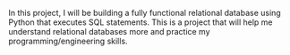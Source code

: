 In this project, I will be building a fully functional relational database using Python that executes SQL statements. This is a project that will help me understand relational databases more and practice my programming/engineering skills.
